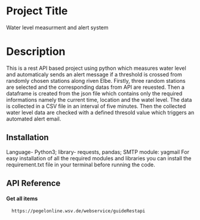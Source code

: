 
# Project Title

Water level measurment and alert system

# Description
This is a rest API based project using python which measures water level and automaticaly sends an alert message if a threshold is crossed from randomly chosen stations along riven Elbe. Firstly, three random stations are selected and the corresponding datas from API are reuested. Then a dataframe is created from the json file which contains only the required informations namely the current time, location and the watel level. The data is collected in a CSV file in an interval of five minutes. Then the collected water level data are checked with a defined thresold value which triggers an automated alert email.     
## Installation
Language- Python3;
library- requests, pandas;
SMTP module: yagmail
For easy installation of all the required modules and libraries you can install the requirement.txt file in your terminal before running the code.
    
## API Reference

#### Get all items

```http
  https://pegelonline.wsv.de/webservice/guideRestapi
```
